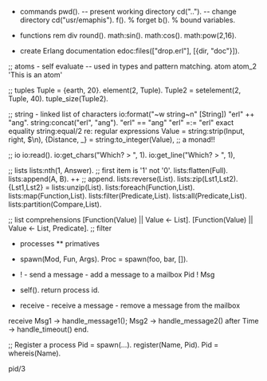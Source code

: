 * commands
pwd().  -- present working directory
cd("..").  -- change directory
cd("usr/emaphis").
f().  % forget
b().  % bound variables.

* functions
rem div
round().
math:sin().
math:cos().
math:pow(2,16).

* create Erlang documentation
edoc:files(["drop.erl"], [{dir, "doc"}]).

;; atoms - self evaluate
-- used in types and pattern matching.
atom
atom_2
'This is an atom'


;; tuples
Tuple = {earth, 20}.
element(2, Tuple).
Tuple2 = setelement(2, Tuple, 40).
tuple_size(Tuple2).

;; string  - linked list of characters
io:format("~w string~n" [String])
"erl" ++ "ang".
string:concat("erl", "ang").
"erl" == "ang"
"erl" =:= "erl"  exact equality
string:equal/2
re: regular expressions
Value = string:strip(Input, right, $\n),
{Distance, _} = string:to_integer(Value), ;; a monad!!

;; io
io:read().
io:get_chars("Which? > ", 1).
io:get_line("Which? > ", 1),


;; lists
lists:nth(1, Answer).  ;; first item is '1' not '0'.
lists:flatten(Full).
lists:append(A, B).
++   ;; append.
lists:reverse(List).
lists:zip(Lst1,Lst2).
{Lst1,Lst2} = lists:unzip(List).
lists:foreach(Function,List).
lists:map(Function,List).
lists:filter(Predicate,List).
lists:all(Predicate,List).
lists:partition(Compare,List).

;; list comprehensions
[Function(Value) || Value <- List].
[Function(Value) || Value <- List, Predicate].  ;; filter


* processes
** primatives
- spawn(Mod, Fun, Args).
Proc = spawn(foo, bar, []).

- ! - send a message - add a message to a mailbox
Pid ! Msg

- self(). return process id.

- receive  - receive a message - remove a message from the mailbox

receive
  Msg1 -> handle_message1();
  Msg2 -> handle_message2()
after Time -> handle_timeout()
end.

;; Register a process
Pid = spawn(...).
register(Name, Pid).
Pid = whereis(Name).

pid/3
